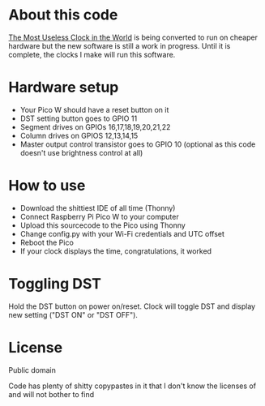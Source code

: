 # About this code

[The Most Useless Clock in the World](https://github.com/wurthless-elektroniks/clock_v1) is being converted to run on cheaper hardware but the new software is still a work in progress. Until it is complete, the clocks I make will run this software.

# Hardware setup

* Your Pico W should have a reset button on it
* DST setting button goes to GPIO 11
* Segment drives on GPIOs 16,17,18,19,20,21,22
* Column drives on GPIOS 12,13,14,15
* Master output control transistor goes to GPIO 10 (optional as this code doesn't use brightness control at all)

# How to use

* Download the shittiest IDE of all time (Thonny)
* Connect Raspberry Pi Pico W to your computer
* Upload this sourcecode to the Pico using Thonny
* Change config.py with your Wi-Fi credentials and UTC offset
* Reboot the Pico
* If your clock displays the time, congratulations, it worked

# Toggling DST

Hold the DST button on power on/reset. Clock will toggle DST and display new setting ("DST ON" or "DST OFF").

# License

Public domain

Code has plenty of shitty copypastes in it that I don't know the licenses of and will not bother to find
